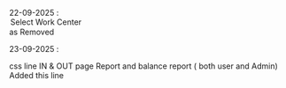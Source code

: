 22-09-2025 :  <option value="">Select Work Center</option> as Removed 

23-09-2025 : 
<style>
    /* Make the page full width */
.container-fluid {
    max-width: 100% !important;
    padding-left: 15px !important;
    padding-right: 15px !important;
}

.container {
    max-width: 95% !important;
    width: 95% !important;
}

/* Make the main content area wider */
.row {
    margin-left: 0 !important;
    margin-right: 0 !important;
}

/* Make the card take full width */
.card {
    width: 100% !important;
}

/* Ensure all columns use full available width */
.col-12 {
    padding-left: 10px !important;
    padding-right: 10px !important;
}
</style>
css line IN & OUT page Report and balance report ( both user and Admin)
Added this line